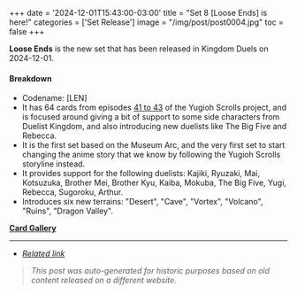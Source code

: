 +++
date = '2024-12-01T15:43:00-03:00'
title = "Set 8 [Loose Ends] is here!"
categories = ['Set Release']
image = "/img/post/post0004.jpg"
toc = false
+++

**Loose Ends** is the new set that has been released in Kingdom Duels on 2024-12-01.

#### Breakdown

- Codename: [LEN]
- It has 64 cards from episodes [41 to 43](/story/museum-arc/) of the Yugioh Scrolls project, and is focused around giving a bit of support to some side characters from Duelist Kingdom, and also introducing new duelists like The Big Five and Rebecca. 
- It is the first set based on the Museum Arc, and the very first set to start changing the anime story that we know by following the Yugioh Scrolls storyline instead.
- It provides support for the following duelists: Kajiki, Ryuzaki, Mai, Kotsuzuka, Brother Mei, Brother Kyu, Kaiba, Mokuba, The Big Five, Yugi, Rebecca, Sugoroku, Arthur.
- Introduces six new terrains: "Desert", "Cave", "Vortex", "Volcano", "Ruins", "Dragon Valley".

[**Card Gallery**](/deckbuilder/index.html#8)

---

- [*Related link*](https://old.reddit.com/r/TheDuelistKingdom/comments/1h4a4dj/yugioh_scrolls_a_story_rewrite_for_the_new/)

> _This post was auto-generated for historic purposes based on old content released on a different website._
